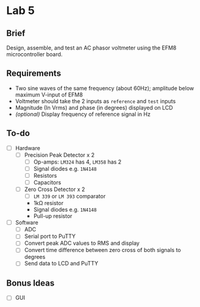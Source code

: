 # Lab 5
## Brief
Design, assemble, and test an AC phasor voltmeter using the EFM8 microcontroller
board.

## Requirements
- Two sine waves of the same frequency (about 60Hz); amplitude below maximum V-input of EFM8
- Voltmeter should take the 2 inputs as `reference` and `test` inputs
- Magnitude (In Vrms) and phase (in degrees) displayed on LCD
- _(optional)_ Display frequency of reference signal in Hz 

## To-do
- [ ] Hardware
  - [ ] Precision Peak Detector x 2
    - [ ] Op-amps: `LM324` has 4, `LM358` has 2
    - [ ] Signal diodes e.g. `1N4148`
    - [ ] Resistors
    - [ ] Capacitors
  - [ ] Zero Cross Detector x 2
    - [ ] `LM 339` or `LM 393` comparator
    - 1kΩ resistor
    - Signal diodes e.g. `1N4148`
    - Pull-up resistor
- [ ] Software
  - [ ] ADC
  - [ ] Serial port to PuTTY
  - [ ] Convert peak ADC values to RMS and display
  - [ ] Convert time difference between zero cross of both signals to degrees
  - [ ] Send data to LCD and PuTTY
  
 ## Bonus Ideas
 - [ ] GUI
